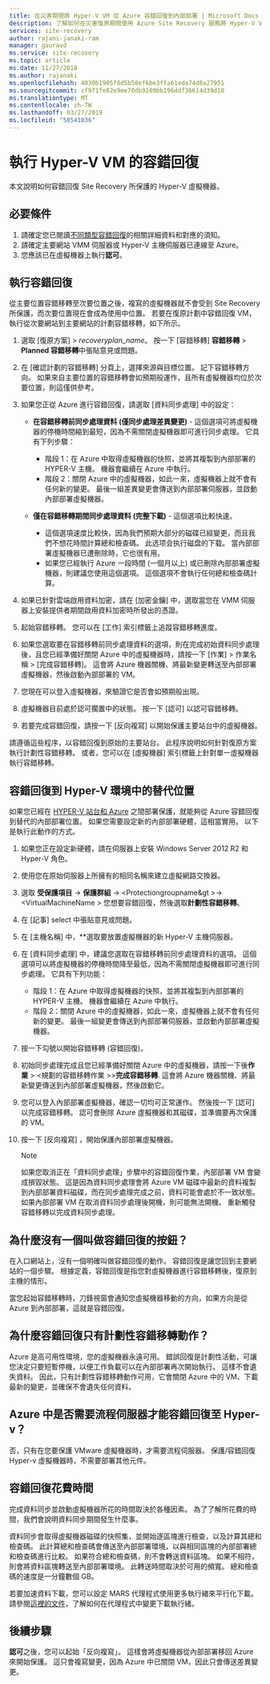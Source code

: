 ```yaml
---
title: 在災害期間將 Hyper-V VM 從 Azure 容錯回復到內部部署 | Microsoft Docs
description: 了解如何在災害復原期間使用 Azure Site Recovery 服務將 Hyper-V VM 從 Azure 容錯回復至內部部署網站。
services: site-recovery
author: rajani-janaki-ram
manager: gauravd
ms.service: site-recovery
ms.topic: article
ms.date: 11/27/2018
ms.author: rajanaki
ms.openlocfilehash: 4030b1905f8d5b50ef6be3ffa61eda74d8a27951
ms.sourcegitcommit: cf971fe82e9ee70db9209bb196ddf36614d39d10
ms.translationtype: MT
ms.contentlocale: zh-TW
ms.lasthandoff: 03/27/2019
ms.locfileid: "58541036"
---
```

# <a name="run-a-failback-for-hyper-v-vms"></a>執行 Hyper-V VM 的容錯回復

本文說明如何容錯回復 Site Recovery 所保護的 Hyper-V 虛擬機器。

## <a name="prerequisites"></a>必要條件
1. 請確定您已閱讀[不同類型容錯回復](concepts-types-of-failback.md)的相關詳細資料和對應的須知。
1. 請確定主要網站 VMM 伺服器或 Hyper-V 主機伺服器已連線至 Azure。
2. 您應該已在虛擬機器上執行**認可**。

## <a name="perform-failback"></a>執行容錯回復
從主要位置容錯移轉至次要位置之後，複寫的虛擬機器就不會受到 Site Recovery 所保護，而次要位置現在會成為使用中位置。 若要在復原計劃中容錯回復 VM，執行從次要網站到主要網站的計劃容錯移轉，如下所示。 
1. 選取 [復原方案]  >  *recoveryplan_name*。 按一下 [容錯移轉] **容錯移轉** > **Planned 容錯移轉**中張貼意見或問題。
2. 在 [確認計劃的容錯移轉] 分頁上，選擇來源與目標位置。 記下容錯移轉方向。 如果來自主要位置的容錯移轉會如預期般運作，且所有虛擬機器均位於次要位置，則這僅供參考。
3. 如果您正從 Azure 進行容錯回復，請選取 [資料同步處理] 中的設定：
    - **在容錯移轉前同步處理資料 (僅同步處理差異變更)** - 這個選項可將虛擬機器的停機時間縮到最短，因為不需關閉虛擬機器即可進行同步處理。 它具有下列步驟：
        - 階段 1：在 Azure 中取得虛擬機器的快照，並將其複製到內部部署的 HYPER-V 主機。 機器會繼續在 Azure 中執行。
        - 階段 2：關閉 Azure 中的虛擬機器，如此一來，虛擬機器上就不會有任何新的變更。 最後一組差異變更會傳送到內部部署伺服器，並啟動內部部署虛擬機器。

    - **僅在容錯移轉期間同步處理資料 (完整下載)** - 這個選項比較快速。
        - 這個選項速度比較快，因為我們預期大部分的磁碟已經變更，而且我們不想花時間計算總和檢查碼。 此选项会执行磁盘的下载。 當內部部署虛擬機器已遭刪除時，它也很有用。
        - 如果您已經執行 Azure 一段時間 (一個月以上) 或已刪除內部部署虛擬機器，則建議您使用這個選項。 這個選項不會執行任何總和檢查碼計算。


4. 如果已針對雲端啟用資料加密，請在 [加密金鑰] 中，選取當您在 VMM 伺服器上安裝提供者期間啟用資料加密時所發出的憑證。
5. 起始容錯移轉。 您可以在 [工作]  索引標籤上追蹤容錯移轉進度。
6. 如果您選取要在容錯移轉前同步處理資料的選項，則在完成初始資料同步處理後，且您已經準備好關閉 Azure 中的虛擬機器時，請按一下 [作業] > 作業名稱 > [完成容錯移轉]。 這會將 Azure 機器關機、將最新變更轉送至內部部署虛擬機器，然後啟動內部部署的 VM。
7. 您現在可以登入虛擬機器，來驗證它是否會如預期般出現。
8. 虛擬機器目前處於認可擱置中的狀態。 按一下 [認可]  以認可容錯移轉。
9. 若要完成容錯回復，請按一下 [反向複寫] 以開始保護主要站台中的虛擬機器。


請遵循這些程序，以容錯回復到原始的主要站台。 此程序說明如何針對復原方案執行計劃性容錯移轉。 或者，您可以在 [虛擬機器]  索引標籤上針對單一虛擬機器執行容錯移轉。


## <a name="failback-to-an-alternate-location-in-hyper-v-environment"></a>容錯回復到 Hyper-V 環境中的替代位置
如果您已經在 [HYPER-V 站台和 Azure](site-recovery-hyper-v-site-to-azure.md) 之間部署保護，就能夠從 Azure 容錯回復到替代的內部部署位置。 如果您需要設定新的內部部署硬體，這相當實用。 以下是執行此動作的方式。

1. 如果您正在設定新硬體，請在伺服器上安裝 Windows Server 2012 R2 和 Hyper-V 角色。
2. 使用您在原始伺服器上所擁有的相同名稱來建立虛擬網路交換器。
3. 選取 **受保護項目** -> **保護群組** -> \<Protectiongroupname&gt >->  \<VirtualMachineName > 您想要容錯回復，然後選取**計劃性容錯移轉**。
4. 在 [記事]  select 中張貼意見或問題。
5. 在 [主機名稱] 中，**選取要放置虛擬機器的新 Hyper-V 主機伺服器。
6. 在 [資料同步處理] 中，建議您選取在容錯移轉前同步處理資料的選項。 這個選項可以將虛擬機器的停機時間降至最低，因為不需關閉虛擬機器即可進行同步處理。 它具有下列功能：

    - 階段 1：在 Azure 中取得虛擬機器的快照，並將其複製到內部部署的 HYPER-V 主機。 機器會繼續在 Azure 中執行。
    - 階段 2：關閉 Azure 中的虛擬機器，如此一來，虛擬機器上就不會有任何新的變更。 最後一組變更會傳送到內部部署伺服器，並啟動內部部署虛擬機器。
    
7. 按一下勾號以開始容錯移轉 (容錯回復)。
8. 初始同步處理完成且您已經準備好關閉 Azure 中的虛擬機器，請按一下後**作業** > \<規劃的容錯移轉作業 >>**完成容錯移轉**. 這會將 Azure 機器關機、將最新變更傳送到內部部署虛擬機器，然後啟動它。
9. 您可以登入內部部署虛擬機器，確認一切均可正常運作。 然後按一下 [認可]  以完成容錯移轉。 認可會刪除 Azure 虛擬機器和其磁碟，並準備要再次保護的 VM。
10. 按一下 [反向複寫]  ，開始保護內部部署虛擬機器。

    > [!NOTE]
    > 如果您取消正在「資料同步處理」步驟中的容錯回復作業，內部部署 VM 會變成損毀狀態。 這是因為資料同步處理會將 Azure VM 磁碟中最新的資料複製到內部部署資料磁碟，而在同步處理完成之前，資料可能會處於不一致狀態。 如果內部部署 VM 在取消資料同步處理後開機，則可能無法開機。 重新觸發容錯移轉以完成資料同步處理。


## <a name="why-is-there-no-button-called-failback"></a>為什麼沒有一個叫做容錯回復的按鈕？
在入口網站上，沒有一個明確叫做容錯回復的動作。 容錯回復是讓您回到主要網站的一個步驟。 根據定義，容錯回復是指您對虛擬機器進行容錯移轉後，復原到主機的情形。

當您起始容錯移轉時，刀鋒視窗會通知您虛擬機器移動的方向，如果方向是從 Azure 到內部部署，這就是容錯回復。

## <a name="why-is-there-only-a-planned-failover-gesture-to-failback"></a>為什麼容錯回復只有計劃性容錯移轉動作？
Azure 是高可用性環境，您的虛擬機器永遠可用。 錯誤回復是計劃性活動，可讓您決定只要短暫停機，以便工作負載可以在內部部署再次開始執行。 這樣不會遺失資料。 因此，只有計劃性容錯移轉動作可用，它會關閉 Azure 中的 VM、下載最新的變更，並確保不會遺失任何資料。

## <a name="do-i-need-a-process-server-in-azure-to-failback-to-hyper-v"></a>Azure 中是否需要流程伺服器才能容錯回復至 Hyper-v？
否，只有在您要保護 VMware 虛擬機器時，才需要流程伺服器。 保護/容錯回復 Hyper-v 虛擬機器時，不需要部署其他元件。


## <a name="time-taken-to-failback"></a>容錯回復花費時間
完成資料同步並啟動虛擬機器所花的時間取決於各種因素。 為了了解所花費的時間，我們會說明資料同步期間發生什麼事。

資料同步會取得虛擬機器磁碟的快照集，並開始逐區塊進行檢查，以及計算其總和檢查碼。 此計算總和檢查碼會傳送至內部部署環境，以與相同區塊的內部部署總和檢查碼進行比較。 如果符合總和檢查碼，則不會轉送資料區塊。 如果不相符，則會將資料區塊轉送至內部部署環境。 此轉送時間取決於可用的頻寬。 總和檢查碼的速度是一分鐘數個 GB。 

若要加速資料下載，您可以設定 MARS 代理程式使用更多執行緒來平行化下載。 請參閱[這裡的文件](https://support.microsoft.com/en-us/help/3056159/how-to-manage-on-premises-to-azure-protection-network-bandwidth-usage)，了解如何在代理程式中變更下載執行緒。


## <a name="next-steps"></a>後續步驟

**認可**之後，您可以起始「反向複寫」。 這樣會將虛擬機器從內部部署移回 Azure 來開始保護。 這只會複寫變更，因為 Azure 中已關閉 VM，因此只會傳送差異變更。

